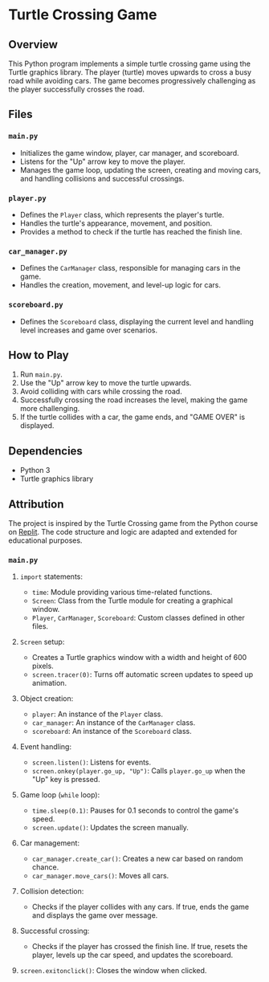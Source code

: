 # Turtle Crossing Game

## Overview
This Python program implements a simple turtle crossing game using the Turtle graphics library. The player (turtle) moves upwards to cross a busy road while avoiding cars. The game becomes progressively challenging as the player successfully crosses the road.

## Files
### `main.py`
- Initializes the game window, player, car manager, and scoreboard.
- Listens for the "Up" arrow key to move the player.
- Manages the game loop, updating the screen, creating and moving cars, and handling collisions and successful crossings.

### `player.py`
- Defines the `Player` class, which represents the player's turtle.
- Handles the turtle's appearance, movement, and position.
- Provides a method to check if the turtle has reached the finish line.

### `car_manager.py`
- Defines the `CarManager` class, responsible for managing cars in the game.
- Handles the creation, movement, and level-up logic for cars.

### `scoreboard.py`
- Defines the `Scoreboard` class, displaying the current level and handling level increases and game over scenarios.

## How to Play
1. Run `main.py`.
2. Use the "Up" arrow key to move the turtle upwards.
3. Avoid colliding with cars while crossing the road.
4. Successfully crossing the road increases the level, making the game more challenging.
5. If the turtle collides with a car, the game ends, and "GAME OVER" is displayed.

## Dependencies
- Python 3
- Turtle graphics library

## Attribution
The project is inspired by the Turtle Crossing game from the Python course on [Replit](https://replit.com/@appbrewery/day-23-4). The code structure and logic are adapted and extended for educational purposes.



### `main.py`
1. `import` statements:
   - `time`: Module providing various time-related functions.
   - `Screen`: Class from the Turtle module for creating a graphical window.
   - `Player`, `CarManager`, `Scoreboard`: Custom classes defined in other files.

2. `Screen` setup:
   - Creates a Turtle graphics window with a width and height of 600 pixels.
   - `screen.tracer(0)`: Turns off automatic screen updates to speed up animation.

3. Object creation:
   - `player`: An instance of the `Player` class.
   - `car_manager`: An instance of the `CarManager` class.
   - `scoreboard`: An instance of the `Scoreboard` class.

4. Event handling:
   - `screen.listen()`: Listens for events.
   - `screen.onkey(player.go_up, "Up")`: Calls `player.go_up` when the "Up" key is pressed.

5. Game loop (`while` loop):
   - `time.sleep(0.1)`: Pauses for 0.1 seconds to control the game's speed.
   - `screen.update()`: Updates the screen manually.

6. Car management:
   - `car_manager.create_car()`: Creates a new car based on random chance.
   - `car_manager.move_cars()`: Moves all cars.

7. Collision detection:
   - Checks if the player collides with any cars. If true, ends the game and displays the game over message.

8. Successful crossing:
   - Checks if the player has crossed the finish line. If true, resets the player, levels up the car speed, and updates the scoreboard.

9. `screen.exitonclick()`: Closes the window when clicked.

